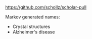 

https://github.com/schollz/scholar-pull


Markov generated names:

- Crystal structures
- Alzheimer's disease
